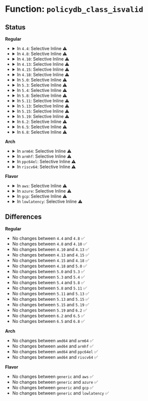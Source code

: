 # Function: <code>policydb_class_isvalid</code>

## Status
<b>Regular</b>
<ul>
<li>
<details>
<summary>In <code>4.4</code>: Selective Inline ⚠️</summary>

```c
int policydb_class_isvalid(struct policydb *p, unsigned int class);
```

**Collision:** Unique Global

**Inline:** Selective

**Transformation:** False

**Instances:**

```
In security/selinux/ss/policydb.c (ffffffff81353090)
Location: security/selinux/ss/policydb.c:923
Inline: True
Inline callers:
  - security/selinux/ss/policydb.c:policydb_read
  - security/selinux/ss/policydb.c:policydb_read
Direct callers:
  - security/selinux/ss/avtab.c:avtab_read_item
```
**Symbols:**

```
ffffffff81353090-ffffffff813530a9: policydb_class_isvalid (STB_GLOBAL)
```
</details>
</li>
<li>
<details>
<summary>In <code>4.8</code>: Selective Inline ⚠️</summary>

```c
int policydb_class_isvalid(struct policydb *p, unsigned int class);
```

**Collision:** Unique Global

**Inline:** Selective

**Transformation:** False

**Instances:**

```
In security/selinux/ss/policydb.c (ffffffff813898a0)
Location: security/selinux/ss/policydb.c:923
Inline: True
Inline callers:
  - security/selinux/ss/policydb.c:policydb_read
  - security/selinux/ss/policydb.c:policydb_read
Direct callers:
  - security/selinux/ss/avtab.c:avtab_read_item
```
**Symbols:**

```
ffffffff81389090-ffffffff813890aa: policydb_class_isvalid (STB_GLOBAL)
```
</details>
</li>
<li>
<details>
<summary>In <code>4.10</code>: Selective Inline ⚠️</summary>

```c
int policydb_class_isvalid(struct policydb *p, unsigned int class);
```

**Collision:** Unique Global

**Inline:** Selective

**Transformation:** False

**Instances:**

```
In security/selinux/ss/policydb.c (ffffffff813a0367)
Location: security/selinux/ss/policydb.c:923
Inline: True
Inline callers:
  - security/selinux/ss/policydb.c:policydb_read
  - security/selinux/ss/policydb.c:policydb_read
Direct callers:
  - security/selinux/ss/avtab.c:avtab_read_item
```
**Symbols:**

```
ffffffff8139fb40-ffffffff8139fb5a: policydb_class_isvalid (STB_GLOBAL)
```
</details>
</li>
<li>
<details>
<summary>In <code>4.13</code>: Selective Inline ⚠️</summary>

```c
int policydb_class_isvalid(struct policydb *p, unsigned int class);
```

**Collision:** Unique Global

**Inline:** Selective

**Transformation:** False

**Instances:**

```
In security/selinux/ss/policydb.c (ffffffff813b6b7b)
Location: security/selinux/ss/policydb.c:925
Inline: True
Inline callers:
  - security/selinux/ss/policydb.c:policydb_read
  - security/selinux/ss/policydb.c:policydb_read
Direct callers:
  - security/selinux/ss/avtab.c:avtab_read_item
```
**Symbols:**

```
ffffffff813b6270-ffffffff813b6289: policydb_class_isvalid (STB_GLOBAL)
```
</details>
</li>
<li>
<details>
<summary>In <code>4.15</code>: Selective Inline ⚠️</summary>

```c
int policydb_class_isvalid(struct policydb *p, unsigned int class);
```

**Collision:** Unique Global

**Inline:** Selective

**Transformation:** False

**Instances:**

```
In security/selinux/ss/policydb.c (ffffffff813dccdd)
Location: security/selinux/ss/policydb.c:925
Inline: True
Inline callers:
  - security/selinux/ss/policydb.c:policydb_read
  - security/selinux/ss/policydb.c:policydb_read
Direct callers:
  - security/selinux/ss/avtab.c:avtab_read_item
```
**Symbols:**

```
ffffffff813dc3d0-ffffffff813dc3e9: policydb_class_isvalid (STB_GLOBAL)
```
</details>
</li>
<li>
<details>
<summary>In <code>4.18</code>: Selective Inline ⚠️</summary>

```c
int policydb_class_isvalid(struct policydb *p, unsigned int class);
```

**Collision:** Unique Global

**Inline:** Selective

**Transformation:** False

**Instances:**

```
In security/selinux/ss/policydb.c (ffffffff8140d15b)
Location: security/selinux/ss/policydb.c:925
Inline: True
Inline callers:
  - security/selinux/ss/policydb.c:policydb_read
  - security/selinux/ss/policydb.c:policydb_read
Direct callers:
  - security/selinux/ss/avtab.c:avtab_read_item
```
**Symbols:**

```
ffffffff8140c8e0-ffffffff8140c8f9: policydb_class_isvalid (STB_GLOBAL)
```
</details>
</li>
<li>
<details>
<summary>In <code>5.0</code>: Selective Inline ⚠️</summary>

```c
int policydb_class_isvalid(struct policydb *p, unsigned int class);
```

**Collision:** Unique Global

**Inline:** Selective

**Transformation:** False

**Instances:**

```
In security/selinux/ss/policydb.c (ffffffff81429e29)
Location: security/selinux/ss/policydb.c:936
Inline: True
Inline callers:
  - security/selinux/ss/policydb.c:policydb_read
  - security/selinux/ss/policydb.c:policydb_read
Direct callers:
  - security/selinux/ss/avtab.c:avtab_read_item
```
**Symbols:**

```
ffffffff814290c0-ffffffff814290d9: policydb_class_isvalid (STB_GLOBAL)
```
</details>
</li>
<li>
<details>
<summary>In <code>5.3</code>: Selective Inline ⚠️</summary>

```c
int policydb_class_isvalid(struct policydb *p, unsigned int class);
```

**Collision:** Unique Global

**Inline:** Selective

**Transformation:** False

**Instances:**

```
In security/selinux/ss/policydb.c (ffffffff81457a6a)
Location: security/selinux/ss/policydb.c:888
Inline: True
Inline callers:
  - security/selinux/ss/policydb.c:policydb_read
  - security/selinux/ss/policydb.c:policydb_read
Direct callers:
  - security/selinux/ss/avtab.c:avtab_read_item
```
**Symbols:**

```
ffffffff81456a50-ffffffff81456a69: policydb_class_isvalid (STB_GLOBAL)
```
</details>
</li>
<li>
<details>
<summary>In <code>5.4</code>: Selective Inline ⚠️</summary>

```c
int policydb_class_isvalid(struct policydb *p, unsigned int class);
```

**Collision:** Unique Global

**Inline:** Selective

**Transformation:** False

**Instances:**

```
In security/selinux/ss/policydb.c (ffffffff8147180a)
Location: security/selinux/ss/policydb.c:890
Inline: True
Inline callers:
  - security/selinux/ss/policydb.c:policydb_read
  - security/selinux/ss/policydb.c:policydb_read
Direct callers:
  - security/selinux/ss/avtab.c:avtab_read_item
```
**Symbols:**

```
ffffffff814707f0-ffffffff81470809: policydb_class_isvalid (STB_GLOBAL)
```
</details>
</li>
<li>
<details>
<summary>In <code>5.8</code>: Selective Inline ⚠️</summary>

```c
int policydb_class_isvalid(struct policydb *p, unsigned int class);
```

**Collision:** Unique Global

**Inline:** Selective

**Transformation:** False

**Instances:**

```
In security/selinux/ss/policydb.c (ffffffff814c6bc8)
Location: security/selinux/ss/policydb.c:876
Inline: True
Inline callers:
  - security/selinux/ss/policydb.c:policydb_read
  - security/selinux/ss/policydb.c:range_read
Direct callers:
  - security/selinux/ss/avtab.c:avtab_read_item
```
**Symbols:**

```
ffffffff814c5c30-ffffffff814c5c49: policydb_class_isvalid (STB_GLOBAL)
```
</details>
</li>
<li>
<details>
<summary>In <code>5.11</code>: Selective Inline ⚠️</summary>

```c
int policydb_class_isvalid(struct policydb *p, unsigned int class);
```

**Collision:** Unique Global

**Inline:** Selective

**Transformation:** False

**Instances:**

```
In security/selinux/ss/policydb.c (ffffffff814e4bec)
Location: security/selinux/ss/policydb.c:908
Inline: True
Inline callers:
  - security/selinux/ss/policydb.c:policydb_read
  - security/selinux/ss/policydb.c:range_read
Direct callers:
  - security/selinux/ss/avtab.c:avtab_read_item
```
**Symbols:**

```
ffffffff814e3c70-ffffffff814e3c89: policydb_class_isvalid (STB_GLOBAL)
```
</details>
</li>
<li>
<details>
<summary>In <code>5.13</code>: Selective Inline ⚠️</summary>

```c
int policydb_class_isvalid(struct policydb *p, unsigned int class);
```

**Collision:** Unique Global

**Inline:** Selective

**Transformation:** False

**Instances:**

```
In security/selinux/ss/policydb.c (ffffffff814eb5b4)
Location: security/selinux/ss/policydb.c:906
Inline: True
Inline callers:
  - security/selinux/ss/policydb.c:policydb_read
  - security/selinux/ss/policydb.c:range_read
Direct callers:
  - security/selinux/ss/avtab.c:avtab_read_item
```
**Symbols:**

```
ffffffff814ea630-ffffffff814ea649: policydb_class_isvalid (STB_GLOBAL)
```
</details>
</li>
<li>
<details>
<summary>In <code>5.15</code>: Selective Inline ⚠️</summary>

```c
int policydb_class_isvalid(struct policydb *p, unsigned int class);
```

**Collision:** Unique Global

**Inline:** Selective

**Transformation:** False

**Instances:**

```
In security/selinux/ss/policydb.c (ffffffff8154505b)
Location: security/selinux/ss/policydb.c:906
Inline: True
Inline callers:
  - security/selinux/ss/policydb.c:policydb_read
  - security/selinux/ss/policydb.c:range_read
Direct callers:
  - security/selinux/ss/avtab.c:avtab_read_item
```
**Symbols:**

```
ffffffff81544050-ffffffff81544069: policydb_class_isvalid (STB_GLOBAL)
```
</details>
</li>
<li>
<details>
<summary>In <code>5.19</code>: Selective Inline ⚠️</summary>

```c
int policydb_class_isvalid(struct policydb *p, unsigned int class);
```

**Collision:** Unique Global

**Inline:** Selective

**Transformation:** False

**Instances:**

```
In security/selinux/ss/policydb.c (ffffffff815dda65)
Location: security/selinux/ss/policydb.c:900
Inline: True
Inline callers:
  - security/selinux/ss/policydb.c:policydb_read
  - security/selinux/ss/policydb.c:range_read
Direct callers:
  - security/selinux/ss/avtab.c:avtab_read_item
```
**Symbols:**

```
ffffffff815dc940-ffffffff815dc961: policydb_class_isvalid (STB_GLOBAL)
```
</details>
</li>
<li>
<details>
<summary>In <code>6.2</code>: Selective Inline ⚠️</summary>

```c
int policydb_class_isvalid(struct policydb *p, unsigned int class);
```

**Collision:** Unique Global

**Inline:** Selective

**Transformation:** False

**Instances:**

```
In security/selinux/ss/policydb.c (ffffffff8168c84b)
Location: security/selinux/ss/policydb.c:900
Inline: True
Inline callers:
  - security/selinux/ss/policydb.c:policydb_read
  - security/selinux/ss/policydb.c:range_read
Direct callers:
  - security/selinux/ss/avtab.c:avtab_read_item
```
**Symbols:**

```
ffffffff8168b4d0-ffffffff8168b4f1: policydb_class_isvalid (STB_GLOBAL)
```
</details>
</li>
<li>
<details>
<summary>In <code>6.5</code>: Selective Inline ⚠️</summary>

```c
int policydb_class_isvalid(struct policydb *p, unsigned int class);
```

**Collision:** Unique Global

**Inline:** Selective

**Transformation:** False

**Instances:**

```
In security/selinux/ss/policydb.c (ffffffff816c4ba4)
Location: security/selinux/ss/policydb.c:900
Inline: True
Inline callers:
  - security/selinux/ss/policydb.c:policydb_read
  - security/selinux/ss/policydb.c:range_read
Direct callers:
  - security/selinux/ss/avtab.c:avtab_read_item
```
**Symbols:**

```
ffffffff816c3840-ffffffff816c3861: policydb_class_isvalid (STB_GLOBAL)
```
</details>
</li>
<li>
<details>
<summary>In <code>6.8</code>: Selective Inline ⚠️</summary>

```c
int policydb_class_isvalid(struct policydb *p, unsigned int class);
```

**Collision:** Unique Global

**Inline:** Selective

**Transformation:** False

**Instances:**

```
In security/selinux/ss/policydb.c (ffffffff8170177b)
Location: security/selinux/ss/policydb.c:921
Inline: True
Inline callers:
  - security/selinux/ss/policydb.c:policydb_read
  - security/selinux/ss/policydb.c:range_read
Direct callers:
  - security/selinux/ss/avtab.c:avtab_read_item
```
**Symbols:**

```
ffffffff81700340-ffffffff81700361: policydb_class_isvalid (STB_GLOBAL)
```
</details>
</li>
</ul>
<b>Arch</b>
<ul>
<li>
<details>
<summary>In <code>arm64</code>: Selective Inline ⚠️</summary>

```c
int policydb_class_isvalid(struct policydb *p, unsigned int class);
```

**Collision:** Unique Global

**Inline:** Selective

**Transformation:** False

**Instances:**

```
In security/selinux/ss/policydb.c (ffff800010560f14)
Location: security/selinux/ss/policydb.c:890
Inline: True
Inline callers:
  - security/selinux/ss/policydb.c:policydb_read
  - security/selinux/ss/policydb.c:policydb_read
Direct callers:
  - security/selinux/ss/avtab.c:avtab_read_item
```
**Symbols:**

```
ffff80001055fed0-ffff80001055ff0c: policydb_class_isvalid (STB_GLOBAL)
```
</details>
</li>
<li>
<details>
<summary>In <code>armhf</code>: Selective Inline ⚠️</summary>

```c
int policydb_class_isvalid(struct policydb *p, unsigned int class);
```

**Collision:** Unique Global

**Inline:** Selective

**Transformation:** False

**Instances:**

```
In security/selinux/ss/policydb.c (c0715810)
Location: security/selinux/ss/policydb.c:890
Inline: True
Inline callers:
  - security/selinux/ss/policydb.c:policydb_read
  - security/selinux/ss/policydb.c:policydb_read
Direct callers:
  - security/selinux/ss/avtab.c:avtab_read_item
```
**Symbols:**

```
c0714644-c071467c: policydb_class_isvalid (STB_GLOBAL)
```
</details>
</li>
<li>
<details>
<summary>In <code>ppc64el</code>: Selective Inline ⚠️</summary>

```c
int policydb_class_isvalid(struct policydb *p, unsigned int class);
```

**Collision:** Unique Global

**Inline:** Selective

**Transformation:** False

**Instances:**

```
In security/selinux/ss/policydb.c (c0000000006c2264)
Location: security/selinux/ss/policydb.c:890
Inline: True
Inline callers:
  - security/selinux/ss/policydb.c:policydb_read
  - security/selinux/ss/policydb.c:policydb_read
Direct callers:
  - security/selinux/ss/avtab.c:avtab_read_item
```
**Symbols:**

```
c0000000006c0a40-c0000000006c0a78: policydb_class_isvalid (STB_GLOBAL)
```
</details>
</li>
<li>
<details>
<summary>In <code>riscv64</code>: Selective Inline ⚠️</summary>

```c
int policydb_class_isvalid(struct policydb *p, unsigned int class);
```

**Collision:** Unique Global

**Inline:** Selective

**Transformation:** False

**Instances:**

```
In security/selinux/ss/policydb.c (ffffffe0003b783c)
Location: security/selinux/ss/policydb.c:890
Inline: True
Inline callers:
  - security/selinux/ss/policydb.c:policydb_read
  - security/selinux/ss/policydb.c:policydb_read
Direct callers:
  - security/selinux/ss/avtab.c:avtab_read_item
```
**Symbols:**

```
ffffffe0003b6964-ffffffe0003b699c: policydb_class_isvalid (STB_GLOBAL)
```
</details>
</li>
</ul>
<b>Flavor</b>
<ul>
<li>
<details>
<summary>In <code>aws</code>: Selective Inline ⚠️</summary>

```c
int policydb_class_isvalid(struct policydb *p, unsigned int class);
```

**Collision:** Unique Global

**Inline:** Selective

**Transformation:** False

**Instances:**

```
In security/selinux/ss/policydb.c (ffffffff81469dea)
Location: security/selinux/ss/policydb.c:890
Inline: True
Inline callers:
  - security/selinux/ss/policydb.c:policydb_read
  - security/selinux/ss/policydb.c:policydb_read
Direct callers:
  - security/selinux/ss/avtab.c:avtab_read_item
```
**Symbols:**

```
ffffffff81468dd0-ffffffff81468de9: policydb_class_isvalid (STB_GLOBAL)
```
</details>
</li>
<li>
<details>
<summary>In <code>azure</code>: Selective Inline ⚠️</summary>

```c
int policydb_class_isvalid(struct policydb *p, unsigned int class);
```

**Collision:** Unique Global

**Inline:** Selective

**Transformation:** False

**Instances:**

```
In security/selinux/ss/policydb.c (ffffffff8145a81a)
Location: security/selinux/ss/policydb.c:890
Inline: True
Inline callers:
  - security/selinux/ss/policydb.c:policydb_read
  - security/selinux/ss/policydb.c:policydb_read
Direct callers:
  - security/selinux/ss/avtab.c:avtab_read_item
```
**Symbols:**

```
ffffffff81459800-ffffffff81459819: policydb_class_isvalid (STB_GLOBAL)
```
</details>
</li>
<li>
<details>
<summary>In <code>gcp</code>: Selective Inline ⚠️</summary>

```c
int policydb_class_isvalid(struct policydb *p, unsigned int class);
```

**Collision:** Unique Global

**Inline:** Selective

**Transformation:** False

**Instances:**

```
In security/selinux/ss/policydb.c (ffffffff81465e8a)
Location: security/selinux/ss/policydb.c:890
Inline: True
Inline callers:
  - security/selinux/ss/policydb.c:policydb_read
  - security/selinux/ss/policydb.c:policydb_read
Direct callers:
  - security/selinux/ss/avtab.c:avtab_read_item
```
**Symbols:**

```
ffffffff81464e70-ffffffff81464e89: policydb_class_isvalid (STB_GLOBAL)
```
</details>
</li>
<li>
<details>
<summary>In <code>lowlatency</code>: Selective Inline ⚠️</summary>

```c
int policydb_class_isvalid(struct policydb *p, unsigned int class);
```

**Collision:** Unique Global

**Inline:** Selective

**Transformation:** False

**Instances:**

```
In security/selinux/ss/policydb.c (ffffffff8147d66a)
Location: security/selinux/ss/policydb.c:890
Inline: True
Inline callers:
  - security/selinux/ss/policydb.c:policydb_read
  - security/selinux/ss/policydb.c:policydb_read
Direct callers:
  - security/selinux/ss/avtab.c:avtab_read_item
```
**Symbols:**

```
ffffffff8147c650-ffffffff8147c669: policydb_class_isvalid (STB_GLOBAL)
```
</details>
</li>
</ul>

## Differences
<b>Regular</b>
<ul>
<li>
No changes between <code>4.4</code> and <code>4.8</code> ✅
</li>
<li>
No changes between <code>4.8</code> and <code>4.10</code> ✅
</li>
<li>
No changes between <code>4.10</code> and <code>4.13</code> ✅
</li>
<li>
No changes between <code>4.13</code> and <code>4.15</code> ✅
</li>
<li>
No changes between <code>4.15</code> and <code>4.18</code> ✅
</li>
<li>
No changes between <code>4.18</code> and <code>5.0</code> ✅
</li>
<li>
No changes between <code>5.0</code> and <code>5.3</code> ✅
</li>
<li>
No changes between <code>5.3</code> and <code>5.4</code> ✅
</li>
<li>
No changes between <code>5.4</code> and <code>5.8</code> ✅
</li>
<li>
No changes between <code>5.8</code> and <code>5.11</code> ✅
</li>
<li>
No changes between <code>5.11</code> and <code>5.13</code> ✅
</li>
<li>
No changes between <code>5.13</code> and <code>5.15</code> ✅
</li>
<li>
No changes between <code>5.15</code> and <code>5.19</code> ✅
</li>
<li>
No changes between <code>5.19</code> and <code>6.2</code> ✅
</li>
<li>
No changes between <code>6.2</code> and <code>6.5</code> ✅
</li>
<li>
No changes between <code>6.5</code> and <code>6.8</code> ✅
</li>
</ul>
<b>Arch</b>
<ul>
<li>
No changes between <code>amd64</code> and <code>arm64</code> ✅
</li>
<li>
No changes between <code>amd64</code> and <code>armhf</code> ✅
</li>
<li>
No changes between <code>amd64</code> and <code>ppc64el</code> ✅
</li>
<li>
No changes between <code>amd64</code> and <code>riscv64</code> ✅
</li>
</ul>
<b>Flavor</b>
<ul>
<li>
No changes between <code>generic</code> and <code>aws</code> ✅
</li>
<li>
No changes between <code>generic</code> and <code>azure</code> ✅
</li>
<li>
No changes between <code>generic</code> and <code>gcp</code> ✅
</li>
<li>
No changes between <code>generic</code> and <code>lowlatency</code> ✅
</li>
</ul>
